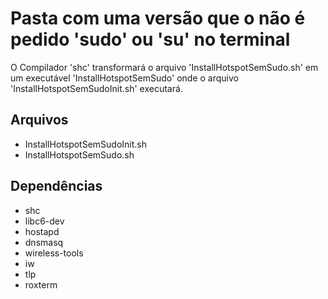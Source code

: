 # Pasta com uma versão que o não é pedido 'sudo' ou 'su' no terminal

O Compilador 'shc' transformará o arquivo 'InstallHotspotSemSudo.sh' em um
executável 'InstallHotspotSemSudo' onde o arquivo 'InstallHotspotSemSudoInit.sh'
executará.

## Arquivos
- InstallHotspotSemSudoInit.sh
- InstallHotspotSemSudo.sh
## Dependências
- shc
- libc6-dev
- hostapd
- dnsmasq
- wireless-tools
- iw
- tlp
- roxterm
